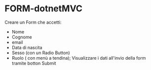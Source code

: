 # FORM-dotnetMVC
Creare un Form che accetti:
- Nome
- Cognome
- email
- Data di nascita
- Sesso (con un Radio Button)
- Ruolo ( con menù a tendina);
Visualizzare i dati all'invio della form tramite botton Submit
